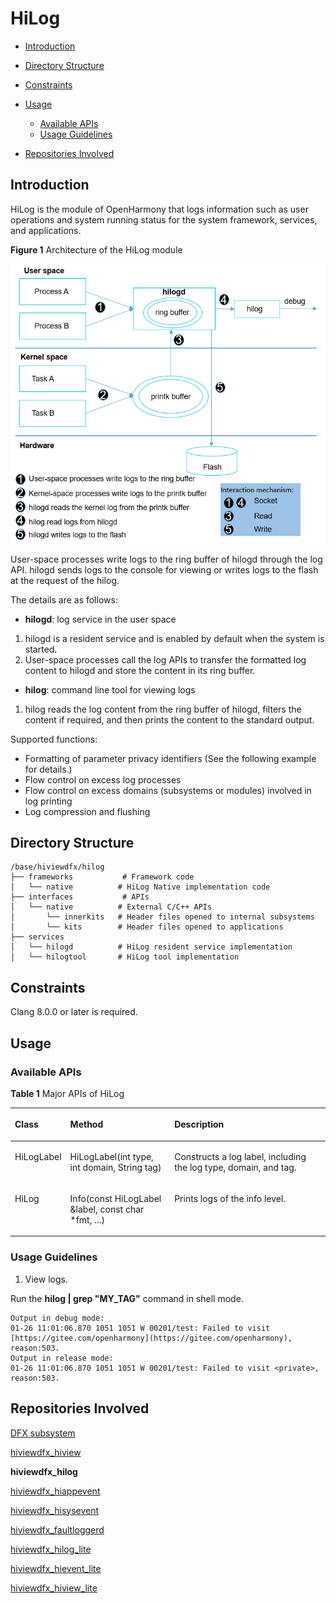# HiLog<a name="EN-US_TOPIC_0000001115694144"></a>

-   [Introduction](#section11660541593)
-   [Directory Structure](#section161941989596)
-   [Constraints](#section119744591305)
-   [Usage](#section06487425716)
    -   [Available APIs](#section1551164914237)
    -   [Usage Guidelines](#section129654513264)

-   [Repositories Involved](#section177639411669)

## Introduction<a name="section11660541593"></a>

HiLog is the module of OpenHarmony that logs information such as user operations and system running status for the system framework, services, and applications. 

**Figure  1**  Architecture of the HiLog module<a name="fig4460722185514"></a>  


![](figures/en-us_image_0000001115534242.png)

User-space processes write logs to the ring buffer of hilogd through the log API. hilogd sends logs to the console for viewing or writes logs to the flash at the request of the hilog.

The details are as follows:

-   **hilogd**: log service in the user space

1.  hilogd is a resident service and is enabled by default when the system is started.
2.  User-space processes call the log APIs to transfer the formatted log content to hilogd and store the content in its ring buffer.

-   **hilog**: command line tool for viewing logs

1.  hilog reads the log content from the ring buffer of hilogd, filters the content if required, and then prints the content to the standard output.

Supported functions:

-   Formatting of parameter privacy identifiers \(See the following example for details.\)
-   Flow control on excess log processes
-   Flow control on excess domains \(subsystems or modules\) involved in log printing
-   Log compression and flushing

## Directory Structure<a name="section161941989596"></a>

```
/base/hiviewdfx/hilog
├── frameworks           # Framework code
│   └── native          # HiLog Native implementation code
├── interfaces           # APIs
│   └── native          # External C/C++ APIs
│       └── innerkits   # Header files opened to internal subsystems
│       └── kits        # Header files opened to applications
├── services
│   └── hilogd          # HiLog resident service implementation
│   └── hilogtool       # HiLog tool implementation
```

## Constraints<a name="section119744591305"></a>

Clang 8.0.0 or later is required.

## Usage<a name="section06487425716"></a>

### Available APIs<a name="section1551164914237"></a>

**Table  1**  Major APIs of HiLog

<a name="table5489165165714"></a>
<table><thead align="left"><tr id="row12490195195718"><th class="cellrowborder" valign="top" width="14.09%" id="mcps1.2.4.1.1"><p id="p862411212488"><a name="p862411212488"></a><a name="p862411212488"></a><strong id="b68190161218"><a name="b68190161218"></a><a name="b68190161218"></a>Class</strong></p>
</th>
<th class="cellrowborder" valign="top" width="33.98%" id="mcps1.2.4.1.2"><p id="p10859172921116"><a name="p10859172921116"></a><a name="p10859172921116"></a>Method</p>
</th>
<th class="cellrowborder" valign="top" width="51.93%" id="mcps1.2.4.1.3"><p id="p104901150576"><a name="p104901150576"></a><a name="p104901150576"></a>Description</p>
</th>
</tr>
</thead>
<tbody><tr id="row34901758577"><td class="cellrowborder" valign="top" width="14.09%" headers="mcps1.2.4.1.1 "><p id="p16501115918497"><a name="p16501115918497"></a><a name="p16501115918497"></a>HiLogLabel</p>
</td>
<td class="cellrowborder" valign="top" width="33.98%" headers="mcps1.2.4.1.2 "><p id="p1550175974917"><a name="p1550175974917"></a><a name="p1550175974917"></a>HiLogLabel(int type, int domain, String tag)</p>
</td>
<td class="cellrowborder" valign="top" width="51.93%" headers="mcps1.2.4.1.3 "><p id="p135021859104915"><a name="p135021859104915"></a><a name="p135021859104915"></a>Constructs a log label, including the log type, domain, and tag.</p>
</td>
</tr>
<tr id="row868117162916"><td class="cellrowborder" valign="top" width="14.09%" headers="mcps1.2.4.1.1 "><p id="p1215914385013"><a name="p1215914385013"></a><a name="p1215914385013"></a>HiLog</p>
</td>
<td class="cellrowborder" valign="top" width="33.98%" headers="mcps1.2.4.1.2 "><p id="p1415914345011"><a name="p1415914345011"></a><a name="p1415914345011"></a>Info(const HiLogLabel &amp;label, const char *fmt, ...)</p>
</td>
<td class="cellrowborder" valign="top" width="51.93%" headers="mcps1.2.4.1.3 "><p id="p1274814305510"><a name="p1274814305510"></a><a name="p1274814305510"></a>Prints logs of the info level.</p>
</td>
</tr>
</tbody>
</table>

### Usage Guidelines<a name="section129654513264"></a>

1. View logs.

Run the  **hilog | grep "MY\_TAG"**  command in shell mode.

```
Output in debug mode:
01-26 11:01:06.870 1051 1051 W 00201/test: Failed to visit [https://gitee.com/openharmony](https://gitee.com/openharmony), reason:503.
Output in release mode:
01-26 11:01:06.870 1051 1051 W 00201/test: Failed to visit <private>, reason:503.
```

## Repositories Involved<a name="section177639411669"></a>

[DFX subsystem](https://gitee.com/openharmony/docs/blob/master/en/readme/dfx.md)

[hiviewdfx\_hiview](https://gitee.com/openharmony/hiviewdfx_hiview/blob/master/README.md)

**hiviewdfx\_hilog**

[hiviewdfx\_hiappevent](https://gitee.com/openharmony/hiviewdfx_hiappevent/blob/master/README.md)

[hiviewdfx\_hisysevent](https://gitee.com/openharmony/hiviewdfx_hisysevent/blob/master/README.md)

[hiviewdfx\_faultloggerd](https://gitee.com/openharmony/hiviewdfx_faultloggerd/blob/master/README.md)

[hiviewdfx\_hilog\_lite](https://gitee.com/openharmony/hiviewdfx_hilog_lite/blob/master/README.md)

[hiviewdfx\_hievent\_lite](https://gitee.com/openharmony/hiviewdfx_hievent_lite/blob/master/README.md)

[hiviewdfx\_hiview\_lite](https://gitee.com/openharmony/hiviewdfx_hiview_lite/blob/master/README.md)


